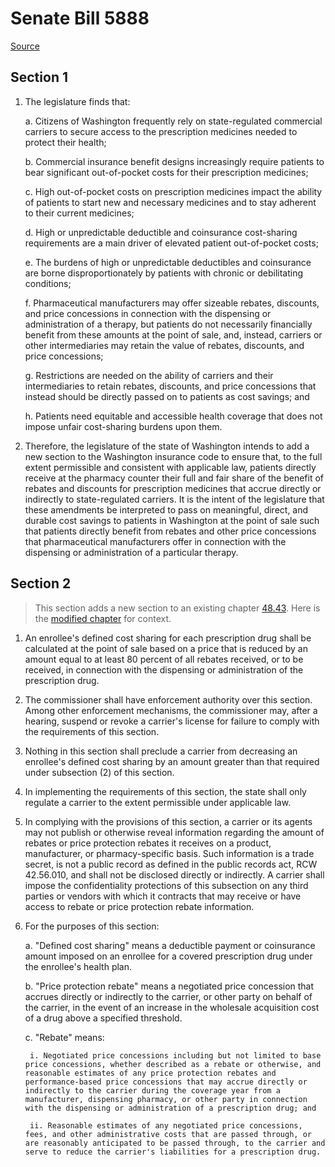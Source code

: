 # Senate Bill 5888

[Source](http://lawfilesext.leg.wa.gov/biennium/2021-22/Xml/Bills/Senate%20Bills/5888.xml)
## Section 1
1. The legislature finds that:

    a. Citizens of Washington frequently rely on state-regulated commercial carriers to secure access to the prescription medicines needed to protect their health;

    b. Commercial insurance benefit designs increasingly require patients to bear significant out-of-pocket costs for their prescription medicines;

    c. High out-of-pocket costs on prescription medicines impact the ability of patients to start new and necessary medicines and to stay adherent to their current medicines;

    d. High or unpredictable deductible and coinsurance cost-sharing requirements are a main driver of elevated patient out-of-pocket costs;

    e. The burdens of high or unpredictable deductibles and coinsurance are borne disproportionately by patients with chronic or debilitating conditions;

    f. Pharmaceutical manufacturers may offer sizeable rebates, discounts, and price concessions in connection with the dispensing or administration of a therapy, but patients do not necessarily financially benefit from these amounts at the point of sale, and, instead, carriers or other intermediaries may retain the value of rebates, discounts, and price concessions;

    g. Restrictions are needed on the ability of carriers and their intermediaries to retain rebates, discounts, and price concessions that instead should be directly passed on to patients as cost savings; and

    h. Patients need equitable and accessible health coverage that does not impose unfair cost-sharing burdens upon them.

2. Therefore, the legislature of the state of Washington intends to add a new section to the Washington insurance code to ensure that, to the full extent permissible and consistent with applicable law, patients directly receive at the pharmacy counter their full and fair share of the benefit of rebates and discounts for prescription medicines that accrue directly or indirectly to state-regulated carriers. It is the intent of the legislature that these amendments be interpreted to pass on meaningful, direct, and durable cost savings to patients in Washington at the point of sale such that patients directly benefit from rebates and other price concessions that pharmaceutical manufacturers offer in connection with the dispensing or administration of a particular therapy.


## Section 2
> This section adds a new section to an existing chapter [48.43](/rcw/48_insurance/48.043_insurance_reform.md). Here is the [modified chapter](rcw/48_insurance/48.043_insurance_reform.md) for context.

1. An enrollee's defined cost sharing for each prescription drug shall be calculated at the point of sale based on a price that is reduced by an amount equal to at least 80 percent of all rebates received, or to be received, in connection with the dispensing or administration of the prescription drug.

2. The commissioner shall have enforcement authority over this section. Among other enforcement mechanisms, the commissioner may, after a hearing, suspend or revoke a carrier's license for failure to comply with the requirements of this section.

3. Nothing in this section shall preclude a carrier from decreasing an enrollee's defined cost sharing by an amount greater than that required under subsection (2) of this section.

4. In implementing the requirements of this section, the state shall only regulate a carrier to the extent permissible under applicable law.

5. In complying with the provisions of this section, a carrier or its agents may not publish or otherwise reveal information regarding the amount of rebates or price protection rebates it receives on a product, manufacturer, or pharmacy-specific basis. Such information is a trade secret, is not a public record as defined in the public records act, RCW 42.56.010, and shall not be disclosed directly or indirectly. A carrier shall impose the confidentiality protections of this subsection on any third parties or vendors with which it contracts that may receive or have access to rebate or price protection rebate information.

6. For the purposes of this section:

    a. "Defined cost sharing" means a deductible payment or coinsurance amount imposed on an enrollee for a covered prescription drug under the enrollee's health plan.

    b. "Price protection rebate" means a negotiated price concession that accrues directly or indirectly to the carrier, or other party on behalf of the carrier, in the event of an increase in the wholesale acquisition cost of a drug above a specified threshold.

    c. "Rebate" means:

        i. Negotiated price concessions including but not limited to base price concessions, whether described as a rebate or otherwise, and reasonable estimates of any price protection rebates and performance-based price concessions that may accrue directly or indirectly to the carrier during the coverage year from a manufacturer, dispensing pharmacy, or other party in connection with the dispensing or administration of a prescription drug; and

        ii. Reasonable estimates of any negotiated price concessions, fees, and other administrative costs that are passed through, or are reasonably anticipated to be passed through, to the carrier and serve to reduce the carrier's liabilities for a prescription drug.

